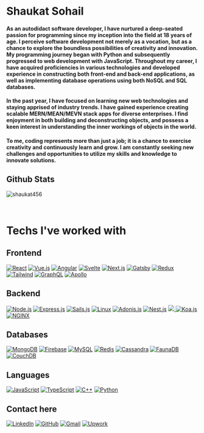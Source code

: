 
# Shaukat Sohail

#### As an autodidact software developer, I have nurtured a deep-seated passion for programming since my inception into the field at 18 years of age. I perceive software development not merely as a vocation, but as a chance to explore the boundless possibilities of creativity and innovation. My programming journey began with Python and subsequently progressed to web development with JavaScript. Throughout my career, I have acquired proficiencies in various technologies and developed experience in constructing both front-end and back-end applications, as well as implementing database operations using both NoSQL and SQL databases.

#### In the past year, I have focused on learning new web technologies and staying apprised of industry trends. I have gained experience creating scalable MERN/MEAN/MEVN stack apps for diverse enterprises. I find enjoyment in both building and deconstructing objects, and possess a keen interest in understanding the inner workings of objects in the world.

#### To me, coding represents more than just a job; it is a chance to exercise creativity and continuously learn and grow. I am constantly seeking new challenges and opportunities to utilize my skills and knowledge to innovate solutions.

## Github Stats  

 
<p><img align="center" src="https://github-readme-streak-stats.herokuapp.com/?user=shaukat456&" alt="shaukat456" /></p>


</div>  



<br/>  

# Techs I've worked with

## Frontend

<p align="start">
  <a href="https://reactjs.org/"><img src="https://img.shields.io/badge/-React-61DAFB?style=flat&logo=react" alt="React"/></a>
  <a href="https://vuejs.org/"><img src="https://img.shields.io/badge/-Vue.js-4FC08D?style=flat&logo=vue.js" alt="Vue.js"/></a>
  <a href="https://angular.io/"><img src="https://img.shields.io/badge/-Angular-DD0031?style=flat&logo=angular" alt="Angular"/></a>
  <a href="https://svelte.dev/"><img src="https://img.shields.io/badge/-Svelte-f93e02?style=flat&logo=svelte" alt="Svelte"/></a>
  <a href="https://nextjs.org/"><img src="https://img.shields.io/badge/-Next.js-000000?style=flat&logo=next.js" alt="Next.js"/></a>
  <a href="https://www.gatsbyjs.org/"><img src="https://img.shields.io/badge/-Gatsby-663399?style=flat&logo=gatsby" alt="Gatsby"/></a>
  <a href="https://redux.js.org/"><img src="https://img.shields.io/badge/-Redux-764ABC?style=flat&logo=redux" alt="Redux"/></a>
  <a href="https://tailwindcss.com/"><img src="https://img.shields.io/badge/-Tailwind-38B2AC?style=flat&logo=tailwind" alt="Tailwind"/></a>
  <a href="https://graphql.org/"><img src="https://img.shields.io/badge/-GraphQL-E10098?style=flat&logo=graphql" alt="GraphQL"/></a>
  <a href="https://www.apollographql.com/"><img src="https://img.shields.io/badge/-Apollo-FD3E44?style=flat&logo=apollo" alt="Apollo"/></a>
</p>

## Backend

<p align="start">
  <a href="https://nodejs.org/"><img src="https://img.shields.io/badge/-Node.js-339933?style=flat&logo=node.js" alt="Node.js"/></a>
  <a href="https://expressjs.com/"><img src="https://img.shields.io/badge/-Express.js-000?style=flat&logo=express.js" alt="Express.js"/></a>
  <a href="https://sailsjs.com/"><img src="https://img.shields.io/badge/-Sails.js-0093D0?style=flat&logo=sails.js" alt="Sails.js"/></a>
  <a href="https://www.linux.org/"><img src="https://img.shields.io/badge/-Linux-000000?style=flat&logo=linux" alt="Linux"/></a>
  <a href="https://adonisjs.com/"><img src="https://img.shields.io/badge/-Adonis.js-333333?style=flat&logo=adonis.js" alt="Adonis.js"/></a>
  <a href="https://nestjs.com/"><img src="https://img.shields.io/badge/-Nest.js-D42026?style=flat&logo=nest.js" alt="Nest.js"/></a>
  <a href="https://www.fastify.io/"><img src="https://img.shields.io/badge/-Fastify-FF5E5B?style=flat&logo=fastify "/> </a>
   <a href="https://koajs.com/"><img src="https://img.shields.io/badge/-Koa.js-00CC99?style=flat&logo=koa.js" alt="Koa.js"/></a>
 <a href="https://nginx.org/"><img src="https://img.shields.io/badge/-NGINX-000000?style=flat&logo=nginx" alt="NGINX"/></a>
  </p>

## Databases
<p align="start">
  <a href="https://www.mongodb.com/"><img src="https://img.shields.io/badge/-MongoDB-13AA52?style=flat&logo=mongodb" alt="MongoDB"/></a>
  <a href="https://firebase.google.com/"><img src="https://img.shields.io/badge/-Firebase-FFCA28?style=flat&logo=firebase" alt="Firebase"/></a>
  <a href="https://www.mysql.com/"><img src="https://img.shields.io/badge/-MySQL-4479A1?style=flat&logo=mysql" alt="MySQL"/></a>
  <a href="https://redis.io/"><img src="https://img.shields.io/badge/-Redis-D82C20?style=flat&logo=redis" alt="Redis"/></a>
  <a href="https://cassandra.apache.org/"><img src="https://img.shields.io/badge/-Cassandra-000000?style=flat&logo=apache-cassandra" alt="Cassandra"/></a>
  <a href="https://fauna.com/"><img src="https://img.shields.io/badge/-FaunaDB-81C7D4?style=flat&logo=fauna" alt="FaunaDB"/></a>
  <a href="https://couchdb.apache.org/"><img src="https://img.shields.io/badge/-CouchDB-4D4D4D?style=flat&logo=couchdb" alt="CouchDB"/></a>

</p>

## Languages 
<p align="start">
  <a href="https://developer.mozilla.org/en-US/docs/Web/JavaScript"><img src="https://img.shields.io/badge/-JavaScript-F7DF1E?style=flat&logo=javascript" alt="JavaScript"/></a>
  <a href="https://www.typescriptlang.org/"><img src="https://img.shields.io/badge/-TypeScript-007ACC?style=flat&logo=typescript" alt="TypeScript"/></a>
  <a href="https://isocpp.org/"><img src="https://img.shields.io/badge/-C++-D42026?style=flat&logo=c%2B%2B" alt="C++"/></a>
<a href="https://www.python.org/"><img src="https://img.shields.io/badge/-Python-2E5266?style=flat&logo=python" alt="Python"/></a>

</p>

## Contact here
<p align="start">
  <a href="https://linkedin.com/in/shaukat-sohail-012aaa167/"><img src="https://img.shields.io/badge/-LinkedIn-0077B5?style=flat&logo=linkedin" alt="LinkedIn"/></a>
  <a href="https://github.com/Shaukat456"><img src="https://img.shields.io/badge/-GitHub-181717?style=flat&logo=github" alt="GitHub"/></a>
  <a href="mailto:shaukatfullstack134@gmail.com"><img src="https://img.shields.io/badge/-Gmail-D14836?style=flat&logo=gmail" alt="Gmail"/></a>
  <a href="https://www.upwork.com/freelancers/~017a55a5fc20b70028"><img src="https://img.shields.io/badge/-Upwork-6D6D6D?style=flat&logo=upwork" alt="Upwork"/></a>
</p>
